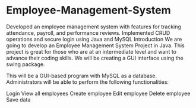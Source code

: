 # Employee-Management-System
Developed an employee management system with features for tracking attendance, payroll, and performance reviews. Implemented CRUD operations and secure login using Java and MySQL
Introduction
We are going to develop an Employee Management System Project in Java. This project is great for those who are at an intermediate level and want to advance their coding skills. We will be creating a GUI interface using the swing package.

This will be a GUI-based program with MySQL as a database. Administrators will be able to perform the following functionalities:


Login
View all employees
Create employee
Edit employee
Delete employee
Save data
